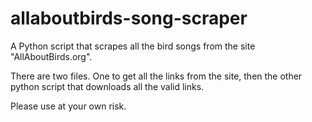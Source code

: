 # allaboutbirds-song-scraper

A Python script that scrapes all the bird songs from the site "AllAboutBirds.org".

There are two files. One to get all the links from the site, then the other python script that downloads all the valid links.

Please use at your own risk.
